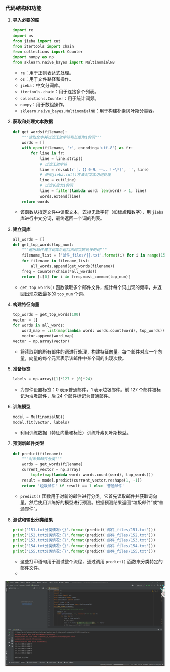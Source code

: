 ### 代码结构和功能

1. **导入必要的库**
   ```python
   import re
   import os
   from jieba import cut
   from itertools import chain
   from collections import Counter
   import numpy as np
   from sklearn.naive_bayes import MultinomialNB
   ```
   - `re`：用于正则表达式处理。
   - `os`：用于文件路径和操作。
   - `jieba`：中文分词库。
   - `itertools.chain`：用于连接多个列表。
   - `collections.Counter`：用于统计词频。
   - `numpy`：用于数组操作。
   - `sklearn.naive_bayes.MultinomialNB`：用于构建朴素贝叶斯分类器。

2. **获取和处理文本数据**
   ```python
   def get_words(filename):
       """读取文本并过滤无效字符和长度为1的词"""
       words = []
       with open(filename, 'r', encoding='utf-8') as fr:
           for line in fr:
               line = line.strip()
               # 过滤无效字符
               line = re.sub(r'[.【】0-9、——。，！~\*]', '', line)
               # 使用jieba.cut()方法对文本切词处理
               line = cut(line)
               # 过滤长度为1的词
               line = filter(lambda word: len(word) > 1, line)
               words.extend(line)
       return words
   ```
   - 该函数从指定文件中读取文本，去掉无效字符（如标点和数字），用 `jieba` 库进行中文分词，最终返回一个词的列表。

3. **建立词库**
   ```python
   all_words = []
   def get_top_words(top_num):
       """遍历邮件建立词库后返回出现次数最多的词"""
       filename_list = ['邮件_files/{}.txt'.format(i) for i in range(151)]
       for filename in filename_list:
           all_words.append(get_words(filename))
       freq = Counter(chain(*all_words))
       return [i[0] for i in freq.most_common(top_num)]
   ```
   - `get_top_words()` 函数读取多个邮件文件，统计每个词出现的频率，并返回出现次数最多的 `top_num` 个词。

4. **构建特征向量**
   ```python
   top_words = get_top_words(100)
   vector = []
   for words in all_words:
       word_map = list(map(lambda word: words.count(word), top_words))
       vector.append(word_map)
   vector = np.array(vector)
   ```
   - 将读取到的所有邮件的词进行处理，构建特征向量。每个邮件对应一个向量，向量的每个元素表示该邮件中某个词的出现次数。

5. **准备标签**
   ```python
   labels = np.array([1]*127 + [0]*24)
   ```
   - 为邮件设置标签：0 表示普通邮件，1 表示垃圾邮件。前 127 个邮件被标记为垃圾邮件，后 24 个邮件标记为普通邮件。

6. **训练模型**
   ```python
   model = MultinomialNB()
   model.fit(vector, labels)
   ```
   - 利用训练数据（特征向量和标签）训练朴素贝叶斯模型。

7. **预测新邮件类型**
   ```python
   def predict(filename):
       """对未知邮件分类"""
       words = get_words(filename)
       current_vector = np.array(
           tuple(map(lambda word: words.count(word), top_words)))
       result = model.predict(current_vector.reshape(1, -1))
       return '垃圾邮件' if result == 1 else '普通邮件'
   ```
   - `predict()` 函数用于对新的邮件进行分类。它首先读取邮件并获取词向量，然后使用训练好的模型进行预测。根据预测结果返回“垃圾邮件”或“普通邮件”。

8. **测试和输出分类结果**
   ```python
   print('151.txt分类情况:{}'.format(predict('邮件_files/151.txt')))
   print('152.txt分类情况:{}'.format(predict('邮件_files/152.txt')))
   print('153.txt分类情况:{}'.format(predict('邮件_files/153.txt')))
   print('154.txt分类情况:{}'.format(predict('邮件_files/154.txt')))
   print('155.txt分类情况:{}'.format(predict('邮件_files/155.txt')))
   ```
   - 这些打印语句用于测试整个流程，通过调用 `predict()` 函数来分类特定的邮件文件。
   - 
<img src="https://github.com/GGGXY-JCT/turbo-enigma/blob/main/images/66df2b47ce0ead53a534805fca928cc.png" width="800" alt="截图一">
